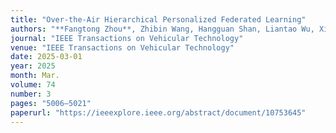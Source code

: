 ```yaml
---
title: "Over-the-Air Hierarchical Personalized Federated Learning"
authors: "**Fangtong Zhou**, Zhibin Wang, Hangguan Shan, Liantao Wu, Xiaohua Tian, Yuanming Shi, Yong Zhou"
journal: "IEEE Transactions on Vehicular Technology"
venue: "IEEE Transactions on Vehicular Technology"
date: 2025-03-01
year: 2025
month: Mar.
volume: 74
number: 3
pages: "5006–5021"
paperurl: "https://ieeexplore.ieee.org/abstract/document/10753645"
---
```

